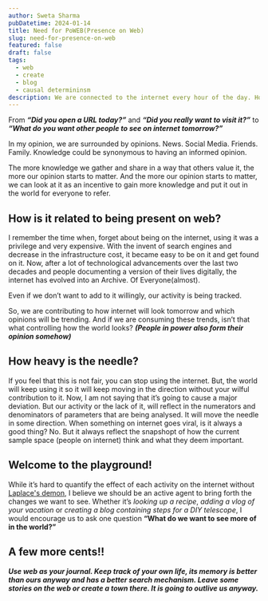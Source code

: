```yaml
---
author: Sweta Sharma
pubDatetime: 2024-01-14
title: Need for PoWEB(Presence on Web)
slug: need-for-presence-on-web
featured: false
draft: false
tags:
  - web
  - create
  - blog
  - causal determininsm
description: We are connected to the internet every hour of the day. How much of that engagement is intentional?
---
```


From **_“Did you open a URL today?”_** and **_“Did you really want to visit it?”_** to **_“What do you want other people to see on internet tomorrow?”_**

In my opinion, we are surrounded by opinions. News. Social Media. Friends. Family. Knowledge could be synonymous to having an informed opinion.

The more knowledge we gather and share in a way that others value it, the more our opinion starts to matter. And the more our opinion starts to matter, we can look at it as an incentive to gain more knowledge and put it out in the world for everyone to refer.

## How is it related to being present on web?

I remember the time when, forget about being on the internet, using it was a privilege and very expensive. With the invent of search engines and decrease in the infrastructure cost, it became easy to be on it and get found on it. Now, after a lot of technological advancements over the last two decades and people documenting a version of their lives digitally, the internet has evolved into an Archive. Of Everyone(almost).

Even if we don’t want to add to it willingly, our activity is being tracked.

So, we are contributing to how internet will look tomorrow and which opinions will be trending. And if we are consuming these trends, isn’t that what controlling how the world looks? **_(People in power also form their opinion somehow)_**

## How heavy is the needle?

If you feel that this is not fair, you can stop using the internet. But, the world will keep using it so it will keep moving in the direction without your wilful contribution to it.
Now, I am not saying that it’s going to cause a major deviation. But our activity or the lack of it, will reflect in the numerators and denominators of parameters that are being analysed. It will move the needle in some direction.
When something on internet goes viral, is it always a good thing? No. But it always reflect the snapshopt of how the current sample space (people on internet) think and what they deem important.

## Welcome to the playground!

While it’s hard to quantify the effect of each activity on the internet without [Laplace's demon](https://en.wikipedia.org/wiki/Laplace%27s_demon), I believe we should be an active agent to bring forth the changes we want to see. Whether it’s _looking up a recipe_, _adding a vlog of your vacation_ or _creating a blog containing steps for a DIY telescope_, I would encourage us to ask one question **“What do we want to see more of in the world?”**

## A few more cents!!

**_Use web as your journal. Keep track of your own life, its memory is better than ours anyway and has a better search mechanism. Leave some stories on the web or create a town there. It is going to outlive us anyway._**
